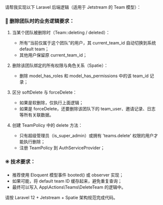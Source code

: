 请帮我实现以下 Laravel 后端逻辑（适用于 Jetstream 的 Team 模型）：

### 🔁 删除团队时的业务逻辑要求：

1. 当某个团队被删除时（Team::deleting / deleted）：
   - 所有“当前仅属于这个团队”的用户，其 current_team_id 自动切换到系统 default team；
   - 其他用户保留原 current_team_id；

2. 删除该团队绑定的所有权限与角色关系（Spatie）：
   - 删除 model_has_roles 和 model_has_permissions 中的该 team_id 记录；

3. 区分 softDelete 与 forceDelete：
   - 如果是软删除，仅执行上面逻辑；
   - 如果是 forceDelete，还要删除该团队下的 team_user、邀请记录、日志等所有关联数据。

4. 创建 TeamPolicy 中的 delete 方法：
   - 只有超级管理员（is_super_admin）或拥有 'teams.delete' 权限的用户才能执行删除；
   - 注册 TeamPolicy 到 AuthServiceProvider；

### ✳️ 技术要求：

- 推荐使用 Eloquent 模型事件 booted() 或 observer 实现；
- 如果可能，将 default team ID 缓存起来，避免重复查询；
- 最终可以写入 App\Actions\Teams\DeleteTeam 的逻辑中。

请按 Laravel 12 + Jetstream + Spatie 架构规范完成代码。



